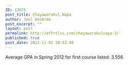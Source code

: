 ```yaml
---
ID: 12675
post_title: Chayaworakul,Napa
author: Joel DesArmo
post_excerpt: ""
layout: post
permalink: http://effrtlss.com/chayaworakulnapa-3/
published: true
post_date: 2012-11-02 20:52:40
---
```

<p>Average GPA in Spring 2012 for first course listed: 3.556</p>
